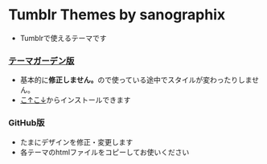 # Tumblr Themes by sanographix

* Tumblrで使えるテーマです

### [テーマガーデン版](http://www.tumblr.com/themes/by/reblographix)

- 基本的に<strong>修正しません。</strong>ので使っている途中でスタイルが変わったりしません。
- [こ↑こ↓](http://www.tumblr.com/themes/by/reblographix)からインストールできます


### GitHub版

- たまにデザインを修正・変更します
- 各テーマのhtmlファイルをコピーしてお使いください